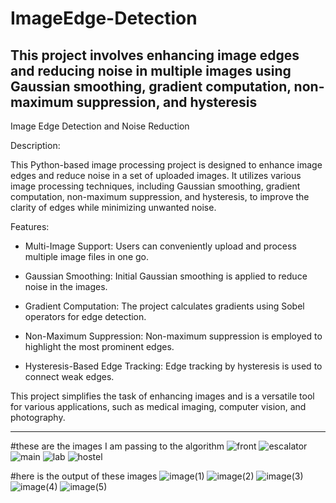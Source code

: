 # ImageEdge-Detection
This project involves enhancing image edges and reducing noise in multiple images using Gaussian smoothing, gradient computation, non-maximum suppression, and hysteresis
-----------------------------------------------------------------

Image Edge Detection and Noise Reduction

Description:

This Python-based image processing project is designed to enhance image edges and reduce noise in a set of uploaded images. It utilizes various image processing techniques, including Gaussian smoothing, gradient computation, non-maximum suppression, and hysteresis, to improve the clarity of edges while minimizing unwanted noise.

Features:

- Multi-Image Support: Users can conveniently upload and process multiple image files in one go.

- Gaussian Smoothing: Initial Gaussian smoothing is applied to reduce noise in the images.

- Gradient Computation: The project calculates gradients using Sobel operators for edge detection.

- Non-Maximum Suppression: Non-maximum suppression is employed to highlight the most prominent edges.

- Hysteresis-Based Edge Tracking: Edge tracking by hysteresis is used to connect weak edges.

This project simplifies the task of enhancing images and is a versatile tool for various applications, such as medical imaging, computer vision, and photography.

-----------------------------------------------------------------

#these are the images I am passing to the algorithm
![front](https://github.com/JagadeeshGunti/ImageEdge-Detection/assets/144555870/08b0abbe-c8b8-443e-a33b-2f6dabaa2280)
![escalator](https://github.com/JagadeeshGunti/ImageEdge-Detection/assets/144555870/80ea24d2-74fa-4c7e-ac6d-ee96aa7f841d)
![main](https://github.com/JagadeeshGunti/ImageEdge-Detection/assets/144555870/48cadf2d-24ef-4541-a121-8b5c2eab22c5)
![lab](https://github.com/JagadeeshGunti/ImageEdge-Detection/assets/144555870/b4310deb-1a85-4d0c-9519-7e9522ff16c2)
![hostel](https://github.com/JagadeeshGunti/ImageEdge-Detection/assets/144555870/68217c2c-85ad-4aee-b93e-ef3f4f68b6a6)

#here is the output of these images
![image(1)](https://github.com/JagadeeshGunti/ImageEdge-Detection/assets/144555870/87a0825c-24f3-43c4-8d56-646996490be8)
![image(2)](https://github.com/JagadeeshGunti/ImageEdge-Detection/assets/144555870/e3c00ddc-2f73-499c-a4da-a1d1601432a1)
![image(3)](https://github.com/JagadeeshGunti/ImageEdge-Detection/assets/144555870/b40f07dd-6079-4dce-92ed-fc13f5cf900c)
![image(4)](https://github.com/JagadeeshGunti/ImageEdge-Detection/assets/144555870/b4958481-fd68-4099-9d81-bcbc2fda2e81)
![image(5)](https://github.com/JagadeeshGunti/ImageEdge-Detection/assets/144555870/ba89385e-30ef-4535-ab2d-a608fc939c11)



